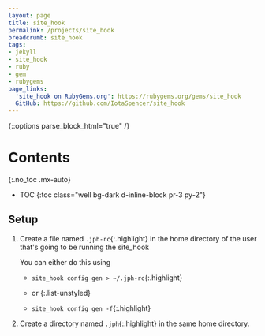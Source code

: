 ```yaml
---
layout: page
title: site_hook
permalink: /projects/site_hook
breadcrumb: site_hook
tags:
- jekyll
- site_hook
- ruby
- gem
- rubygems
page_links:
  'site_hook on RubyGems.org': https://rubygems.org/gems/site_hook
  GitHub: https://github.com/IotaSpencer/site_hook
---
```

{::options parse_block_html="true" /}
<div class="float-right card bg-dark ml-4 mr-2" style="order: 2;">

# Contents
{:.no_toc .mx-auto}

* TOC
{:toc class="well bg-dark d-inline-block pr-3 py-2"}
</div>

<div>

## Setup

1. Create a file named `.jph-rc`{:.highlight} in the home
    directory of the user that's going to be running the site_hook

    You can either do this using

    * `site_hook config gen > ~/.jph-rc`{:.highlight}

    * or
    {:.list-unstyled}

    * `site_hook config gen -f`{:.highlight}

1. Create a directory named `.jph`{:.highlight} in the same home directory.

</div>